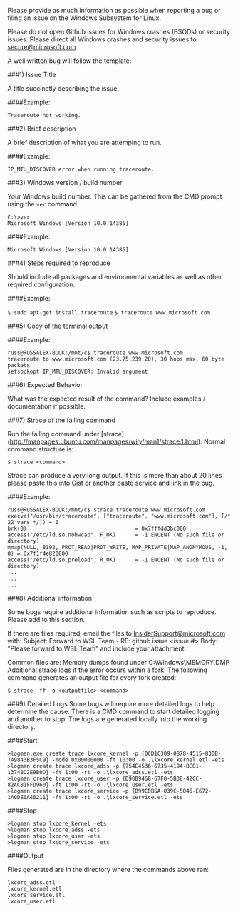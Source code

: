 Please provide as much information as possible when reporting a bug or filing an issue on the Windows Subsystem for Linux.

Please do not open Github issues for Windows crashes (BSODs) or security issues.  Please direct all Windows crashes and security issues to secure@microsoft.com.

A well written bug will follow the template:

###1) Issue Title

A title succinctly describing the issue. 

####Example:

`Traceroute not working.`


###2) Brief description

A brief description of what you are attemping to run.

####Example:

`IP_MTU_DISCOVER error when running traceroute.`

###3) Windows version / build number

Your Windows build number.  This can be gathered from the CMD prompt using the `ver` command.

```
C:\>ver 
Microsoft Windows [Version 10.0.14385] 
``` 

####Example:

`Microsoft Windows [Version 10.0.14385]`

###4) Steps required to reproduce

Should include all packages and environmental variables as well as other required configuration.

####Example:

`$ sudo apt-get install traceroute`
`$ traceroute www.microsoft.com`

###5) Copy of the terminal output

####Example:

```
russ@RUSSALEX-BOOK:/mnt/c$ traceroute www.microsoft.com
traceroute to www.microsoft.com (23.75.239.28), 30 hops max, 60 byte packets
setsockopt IP_MTU_DISCOVER: Invalid argument
```

###6) Expected Behavior

What was the expected result of the command?  Include examples / documentation if possible.

###7) Strace of the failing command

Run the failing command under [strace] (http://manpages.ubuntu.com/manpages/wily/man1/strace.1.html).  Normal command structure is:

```                           
$ strace <command> 
```          

Strace can produce a very long output.  If this is more than about 20 lines please paste this into [Gist](https://gist.github.com/) or another paste service and link in the bug.

####Example:

```
russ@RUSSALEX-BOOK:/mnt/c$ strace traceroute www.microsoft.com
execve("/usr/bin/traceroute", ["traceroute", "www.microsoft.com"], [/* 22 vars */]) = 0
brk(0)                                  = 0x7fffdd3bc000
access("/etc/ld.so.nohwcap", F_OK)      = -1 ENOENT (No such file or directory)
mmap(NULL, 8192, PROT_READ|PROT_WRITE, MAP_PRIVATE|MAP_ANONYMOUS, -1, 0) = 0x7f1f4e820000
access("/etc/ld.so.preload", R_OK)      = -1 ENOENT (No such file or directory)
...
...
...
```

###8) Additional information

Some bugs require additional information such as scripts to reproduce.  Please add to this section.

If there are files required, email the files to InsiderSupport@microsoft.com with:
Subject:  Forward to WSL Team - RE: github issue <issue #>
Body:  "Please forward to WSL Team" and include your attachment.

Common files are:
Memory dumps found under C:\Windows\MEMORY.DMP
Additional strace logs if the error occurs within a fork.  The following command generates an output file for every fork created:

``` 
$ strace -ff -o <outputfile> <command> 
```

###9) Detailed Logs
Some bugs will require more detailed logs to help determine the cause.  There is a CMD command to start detailed logging and another to stop.  The logs are generated locally into the working directory.

####Start

``` 
>logman.exe create trace lxcore_kernel -p {0CD1C309-0878-4515-83DB-749843B3F5C9} -mode 0x00000008 -ft 10:00 -o .\lxcore_kernel.etl -ets 
>logman create trace lxcore_adss -p {754E4536-6735-4194-BE81-1374BD2E9B0D} -ft 1:00 -rt -o .\lxcore_adss.etl -ets 
>logman create trace lxcore_user -p {D90B9468-67F0-5B3B-42CC-82AC81FFD960} -ft 1:00 -rt -o .\lxcore_user.etl -ets 
>logman create trace lxcore_service -p {B99CDB5A-039C-5046-E672-1A0DE0A40211} -ft 1:00 -rt -o .\lxcore_service.etl -ets 
``` 

####Stop 

``` 
>logman stop lxcore_kernel -ets
>logman stop lxcore_adss -ets
>logman stop lxcore_user -ets
>logman stop lxcore_service -ets
``` 

####Output

Files generated are in the directory where the commands above ran:

```          
lxcore_adss.etl
lxcore_kernel.etl
lxcore_service.etl
lxcore_user.etl
```
